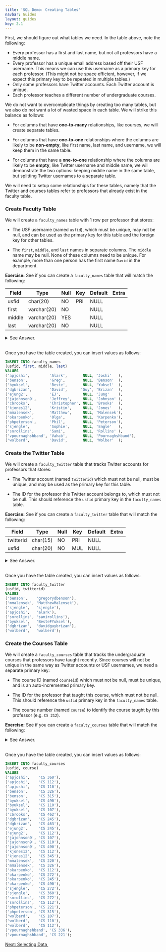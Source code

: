 ```yaml
---
title: 'SQL Demo: Creating Tables'
navbar: Guides
layout: guides
key: 2.1
---
```


<style>
table {
  width: auto !important;
}

.content figure {
  text-align: unset;
}
</style>

First, we should figure out what tables we need. In the table above, note the following:

  - Every professor has a first and last name, but not all professors have a middle name.
  - Every professor has a unique email address based off their USF username. This means we can use this username as a primary key for each professor. (This might not be space efficient, however, if we expect this primary key to be repeated in multiple tables.)
  - Only some professors have Twitter accounts. Each Twitter account is unique.
  - Each professor teaches a different number of undergraduate courses.

We do not want to overcomplicate things by creating too many tables, but we also do not want a lot of wasted space in each table. We will strike this balance as follows:

  - For columns that have **one-to-many** relationships, like courses, we will create separate tables.

  - For columns that have **one-to-one** relationships where the columns are likely to be **non-empty**, like first name, last name, and username, we will keep them in the same table.

  - For columns that have a **one-to-one** relationship where the columns are likely to be **empty**, like Twitter username and middle name, we will demonstrate the two options: keeping middle name in the same table, but splitting Twitter usernames to a separate table.

We will need to setup some relationships for these tables, namely that the Twitter and courses tables refer to professors that already exist in the faculty table.

### Create Faculty Table

We will create a `faculty_names` table with 1 row per professor that stores:

  - The USF username (named `usfid`), which must be unique, may not be null, and can be used as the primary key for this table and the foreign key for other tables.

  - The `first`, `middle`, and `last` names in separate columns. The `middle` name may be null. None of these columns need to be unique. For example, more than one person has the first name `David` in the department.

**Exercise:** See if you can create a `faculty_names` table that will match the following:

| Field  | Type        | Null | Key | Default | Extra |
|--------|-------------|------|-----|---------|-------|
| usfid  | char(20)    | NO   | PRI | NULL    |       |
| first  | varchar(20) | NO   |     | NULL    |       |
| middle | varchar(20) | YES  |     | NULL    |       |
| last   | varchar(20) | NO   |     | NULL    |       |

<details>
<summary>See Answer.</summary>

{% highlight sql %}
CREATE TABLE faculty_names (
  usfid   CHAR(20)    NOT NULL PRIMARY KEY,
  first   VARCHAR(20) NOT NULL,
  middle  VARCHAR(20),
  last    VARCHAR(20) NOT NULL
);
{% endhighlight %}

</details><br/>

Once you have the table created, you can insert values as follows:

```sql
INSERT INTO faculty_names
(usfid, first, middle, last)
VALUES
('apjoshi',         'Alark',       NULL, 'Joshi'   ),
('benson',          'Greg',        NULL, 'Benson'  ),
('byuksel',         'Beste',       NULL, 'Yuksel'  ),
('dgbrizan',        'David',      'Guy', 'Brizan'  ),
('ejung2',          'EJ',          NULL, 'Jung'    ),
('jajohnson9',      'Jeffrey',     NULL, 'Johnson' ),
('cbrooks',         'Christopher', NULL, 'Brooks'  ),
('kjones12',        'Kristin',     NULL, 'Jones'   ),
('mmalensek',       'Matthew',     NULL, 'Malensek'),
('okarpenko',       'Olga',        NULL, 'Karpenko'),
('phpeterson',      'Phil',        NULL, 'Peterson'),
('sjengle',         'Sophie',      NULL, 'Engle'   ),
('snrollins',       'Sami',        NULL, 'Rollins' ),
('vpournaghshband', 'Vahab',       NULL, 'Pournaghshband'),
('wolberd',         'David',       NULL, 'Wolber'  );
```

### Create the Twitter Table

We will create a `faculty_twitter` table that tracks Twitter accounts for professors that stores:

  - The Twitter account (named `twitterid`) which must not be null, must be unique, and may be used as the primary key for this table.

  - The ID for the professor this Twitter account belongs to, which must not be null. This should reference the `usfid` primary key in the `faculty_names` table.

**Exercise:** See if you can create a `faculty_twitter` table that will match the following:

| Field     | Type     | Null | Key | Default | Extra |
|-----------|----------|------|-----|---------|-------|
| twitterid | char(15) | NO   | PRI | NULL    |       |
| usfid     | char(20) | NO   | MUL | NULL    |       |

<details>
<summary>See Answer.</summary>

{% highlight sql %}
CREATE TABLE faculty_twitter (
  twitterid   CHAR(15) NOT NULL PRIMARY KEY,
  usfid       CHAR(20) NOT NULL,
  FOREIGN KEY (usfid)
  REFERENCES  faculty_names (usfid)
);
{% endhighlight %}

</details><br/>

Once you have the table created, you can insert values as follows:

```sql
INSERT INTO faculty_twitter
(usfid, twitterid)
VALUES
('benson',    'gregorydbenson'),
('mmalensek', 'MatthewMalensek'),
('sjengle',   'sjengle'),
('apjoshi',   'alark'),
('snrollins', 'samirollins'),
('byuksel',   'BesteFYuksel'),
('dgbrizan',  'davidguybrizan'),
('wolberd',   'wolberd');
```

### Create the Courses Table

We will create a `faculty_courses` table that tracks the undergraduate courses that professors have taught recently. Since courses will not be unique in the same way as Twitter accounts or USF usernames, we need a separate primary key:

  - The course ID (named `courseid`) which must not be null, must be unique, and is an auto-incremented primary key.

  - The ID for the professor that taught this course, which must not be null. This should reference the `usfid` primary key in the `faculty_names` table.

  - The course number (named `course`) to identify the course taught by this professor (e.g. `CS 212`).

**Exercise:** See if you can create a `faculty_courses` table that will match the following:

<details>
<summary>See Answer.</summary>

{% highlight sql %}
CREATE TABLE faculty_courses (
  courseid INTEGER NOT NULL AUTO_INCREMENT PRIMARY KEY,
  usfid    CHAR(20) NOT NULL,
  course   CHAR(10) NOT NULL,
  FOREIGN KEY (usfid)
  REFERENCES  faculty_names (usfid)
);
{% endhighlight %}

</details><br/>

Once you have the table created, you can insert values as follows:

```sql
INSERT INTO faculty_courses
(usfid, course)
VALUES
('apjoshi',    'CS 360'),
('apjoshi',    'CS 112'),
('apjoshi',    'CS 110'),
('benson',     'CS 326'),
('benson',     'CS 315'),
('byuksel',    'CS 490'),
('byuksel',    'CS 110'),
('byuksel',    'CS 107'),
('cbrooks',    'CS 462'),
('dgbrizan',   'CS 245'),
('dgbrizan',   'CS 463'),
('ejung2',     'CS 245'),
('ejung2',     'CS 112'),
('jajohnson9', 'CS 107'),
('jajohnson9', 'CS 110'),
('jajohnson9', 'CS 490'),
('kjones12',   'CS 112'),
('kjones12',   'CS 345'),
('mmalensek',  'CS 220'),
('mmalensek',  'CS 326'),
('okarpenko',  'CS 112'),
('okarpenko',  'CS 272'),
('okarpenko',  'CS 245'),
('okarpenko',  'CS 490'),
('sjengle',    'CS 272'),
('sjengle',    'CS 360'),
('snrollins',  'CS 272'),
('snrollins',  'CS 112'),
('phpeterson', 'CS 221'),
('phpeterson', 'CS 315'),
('wolberd',    'CS 107'),
('wolberd',    'CS 110'),
('wolberd',    'CS 112'),
('vpournaghshband', 'CS 336'),
('vpournaghshband', 'CS 221');
```

<a href="sql-demo-selecting.html" class="button is-primary"><span>Next: Selecting Data</span>&nbsp;<i class="fas fa-arrow-alt-right"></i></a>
